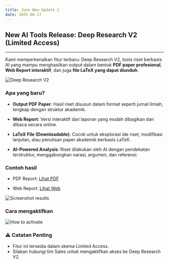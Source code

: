 ```yaml
---
title: June New Update 📝
date: 2025-06-17
---
```


## New AI Tools Release: Deep Research V2 (Limited Access)

---
Kami memperkenalkan fitur terbaru: Deep Research V2, tools riset berbasis AI yang mampu menghasilkan output dalam bentuk **PDF paper profesional**, **Web Report interaktif**, dan juga **file LaTeX yang dapat diunduh**.

![Deep Research V2](https://res.cloudinary.com/moyadev/image/upload/v1750139352/maia/releases/deep-research-v2_tu9sqd.webp)


### Apa yang baru?

- **Output PDF Paper**: Hasil riset disusun dalam format seperti jurnal ilmiah, lengkap dengan struktur akademik.

- **Web Report**: Versi interaktif dari laporan yang mudah dibagikan dan dibaca secara online.

- **LaTeX File (Downloadable)**: Cocok untuk eksplorasi ide riset, modifikasi lanjutan, atau penulisan paper akademik berbasis LaTeX.

- **AI-Powered Analysis**: Riset dilakukan oleh AI dengan pendekatan terstruktur, menggabungkan narasi, argumen, dan referensi.

### Contoh hasil

- PDF Report: [Lihat PDF](https://lamanai.r2.mayar.id/research_1750134865850.pdf)

- Web Report: [Lihat Web](https://c73f02b4-55b5-44f7-bd62-606829e88603.laman.ai/)

![Screenshot results](https://res.cloudinary.com/moyadev/image/upload/v1750137087/maia/releases/results_jghs2b.webp)

### Cara mengaktifkan

![How to activate](https://res.cloudinary.com/moyadev/image/upload/v1750136389/maia/releases/deep-research_t2upfc.webp)

### ⚠️ Catatan Penting
- Fitur ini tersedia dalam skema Limited Access.
- Silakan hubungi tim Sales untuk mengaktifkan akses ke Deep Research V2.


